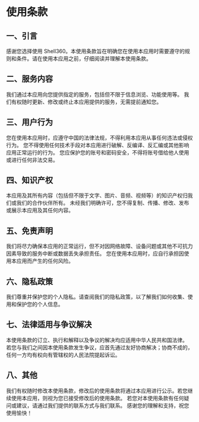 # 使用条款

## 一、引言

感谢您选择使用 Shell360。本使用条款旨在明确您在使用本应用时需要遵守的规则和条件。请在使用本应用之前，仔细阅读并理解本使用条款。

## 二、服务内容

我们通过本应用向您提供指定的服务，包括但不限于信息浏览、功能使用等。
我们有权随时更新、修改或终止本应用提供的服务，无需提前通知您。

## 三、用户行为

您在使用本应用时，应遵守中国的法律法规，不得利用本应用从事任何违法或侵权行为。
您不得使用任何技术手段对本应用进行破解、反编译、反汇编或其他影响应用正常运行的行为。
您应保护您的账号和密码安全，不得将账号借给他人使用或进行任何非法交易。

## 四、知识产权

本应用及其所有内容（包括但不限于文字、图片、音频、视频等）的知识产权归我们或我们的合作伙伴所有。
未经我们明确许可，您不得复制、传播、修改、发布或展示本应用及其任何内容。

## 五、免责声明

我们将尽力确保本应用的正常运行，但不对因网络故障、设备问题或其他不可抗力因素导致的服务中断或数据丢失承担责任。
您在使用本应用时，应自行承担因使用本应用而产生的任何风险。

## 六、隐私政策

我们尊重并保护您的个人隐私。请查阅我们的隐私政策，以了解我们如何收集、使用和保护您的个人信息。

## 七、法律适用与争议解决

本使用条款的订立、执行和解释以及争议的解决均应适用中华人民共和国法律。
若您与我们之间因本使用条款发生争议，应首先通过友好协商解决；协商不成的，任何一方均有权向有管辖权的人民法院提起诉讼。

## 八、其他

我们有权随时修改本使用条款，修改后的使用条款将通过本应用进行公示。若您继续使用本应用，则视为您已接受修改后的使用条款。
若您对本使用条款有任何疑问或建议，请通过我们提供的联系方式与我们联系。
感谢您的理解和支持，祝您使用愉快！
